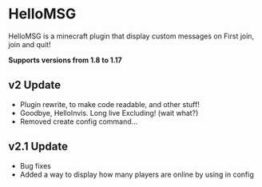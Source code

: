 # HelloMSG
HelloMSG is a minecraft plugin that display custom messages on First join, join and quit!

**Supports versions from 1.8 to 1.17**

## v2 Update
 - Plugin rewrite, to make code readable, and other stuff!
 - Goodbye, HelloInvis. Long live Excluding! (wait what?)
 - Removed create config command...

## v2.1 Update
 - Bug fixes
 - Added a way to display how many players are online by using <online> in config
  
